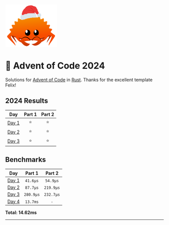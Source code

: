 <img src="./.assets/christmas_ferris.png" width="164">

# 🎄 Advent of Code 2024

Solutions for [Advent of Code](https://adventofcode.com/) in [Rust](https://www.rust-lang.org/).
Thanks for the excellent template Felix!

<!--- advent_readme_stars table --->
## 2024 Results

| Day | Part 1 | Part 2 |
| :---: | :---: | :---: |
| [Day 1](https://adventofcode.com/2024/day/1) | ⭐ | ⭐ |
| [Day 2](https://adventofcode.com/2024/day/2) | ⭐ | ⭐ |
| [Day 3](https://adventofcode.com/2024/day/3) | ⭐ | ⭐ |
<!--- advent_readme_stars table --->

<!--- benchmarking table --->
## Benchmarks

| Day | Part 1 | Part 2 |
| :---: | :---: | :---:  |
| [Day 1](./src/bin/01.rs) | `41.6µs` | `54.9µs` |
| [Day 2](./src/bin/02.rs) | `87.7µs` | `219.9µs` |
| [Day 3](./src/bin/03.rs) | `280.9µs` | `232.7µs` |
| [Day 4](./src/bin/04.rs) | `13.7ms` | `-` |

**Total: 14.62ms**
<!--- benchmarking table --->

---
